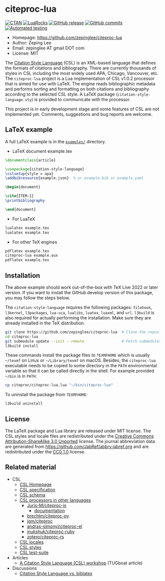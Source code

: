 # citeproc-lua

[![CTAN](https://img.shields.io/ctan/v/citation-style-language)](https://www.ctan.org/pkg/citation-style-language)
[![LuaRocks](https://img.shields.io/luarocks/v/zepinglee/citeproc-lua)](https://luarocks.org/modules/zepinglee/citeproc-lua)
[![GitHub release](https://img.shields.io/github/v/release/zepinglee/citeproc-lua)](https://github.com/zepinglee/citeproc-lua/releases/latest)
[![GitHub commits](https://img.shields.io/github/commits-since/zepinglee/citeproc-lua/latest)](https://github.com/zepinglee/citeproc-lua/commits/main)
[![Automated testing](https://github.com/zepinglee/citeproc-lua/actions/workflows/test.yml/badge.svg)](https://github.com/zepinglee/citeproc-lua/actions/workflows/test.yml)

- Homepage: https://github.com/zepinglee/citeproc-lua
- Author: Zeping Lee
- Email: zepinglee AT gmail DOT com
- License: MIT

The [Citation Style Language](https://citationstyles.org/) (CSL) is an
XML-based language that defines the formats of citations and bibliography.
There are currently thousands of styles in CSL including the most widely used
APA, Chicago, Vancouver, etc.
The `citeproc-lua` project is a Lua implementation of CSL v1.0.2 processor
that is aimed for use with LaTeX.
The engine reads bibliographic metadata and performs sorting and formatting on
both citations and bibliography according to the selected CSL style.
A LaTeX package (`citation-style-language.sty`) is provided to communicate with
the processor.

This project is in early development stage and some features of CSL are not implemented yet.
Comments, suggestions and bug reports are welcome.


## LaTeX example

A full LaTeX example is in the [`examples/`](examples) directory.

- LaTeX document example.tex

```latex
\documentclass{article}

\usepackage{citation-style-language}
\cslsetup{style = apa}
\addbibresource{example.json}  % or example.bib or example.yaml

\begin{document}

\cite{ITEM-1}
\printbibliography

\end{document}
```

- For LuaTeX

```bash
lualatex example.tex
lualatex example.tex
```

- For other TeX engines

```bash
pdflatex example.tex
citeproc-lua example.aux
pdflatex example.tex
```



## Installation

The above example should work out-of-the-box with TeX Live 2022 or later version.
If you want to install the GitHub develop version of this package,
you may follow the steps below.

The `citation-style-language` requires the following packages:
`filehook`, `l3kernel`, `l3packages`, `lua-uca`, `lualibs`,
`luatex`, `luaxml`, and `url`.
`l3build` is also required for actually performing the installation.
Make sure they are already installed in the TeX distribution.

```bash
git clone https://github.com/zepinglee/citeproc-lua  # Clone the repository
cd citeproc-lua
git submodule update --init --remote                 # Fetch submodules
l3build install
```

These commands install the package files to `TEXMFHOME` which is usually
`~/texmf` on Linux or `~/Library/texmf` on macOS.
Besides, the `citeproc-lua` executable needs to be copied to some directory
in the `PATH` environmental variable so that it can be called directly in the shell.
For example provided `~/bin` is in `PATH`:

```bash
cp citeproc/citeproc-lua.lua "~/bin/citeproc-lua"
```

To uninstall the package from `TEXMFHOME`:

```bash
l3build uninstall
```


## License

The LaTeX package and Lua library are released under MIT license.
The CSL styles and locale files are redistributed under the [Creative Commons Attribution-ShareAlike 3.0 Unported](https://creativecommons.org/licenses/by-sa/3.0/) license.
The journal abbreviation data are generated from <https://github.com/JabRef/abbrv.jabref.org> and are redistributed under the [CC0 1.0](https://github.com/JabRef/abbrv.jabref.org/blob/main/LICENSE.md) license.


## Related material

- CSL
  - [CSL Homepage](https://citationstyles.org/)
  - [CSL specification](https://docs.citationstyles.org/en/stable/specification.html)
  - [CSL schema](https://github.com/citation-style-language/schema)
  - [CSL processors in other languages](https://citationstyles.org/developers/#csl-processors)
    - [Juris-M/citeproc-js](https://github.com/Juris-M/citeproc-js)
      - [documentation](https://citeproc-js.readthedocs.io/en/latest/)
    - [brechtm/citeproc-py](https://github.com/brechtm/citeproc-py)
    - [jgm/citeproc](https://github.com/jgm/citeproc)
    - [andras-simonyi/citeproc-el](https://github.com/andras-simonyi/citeproc-el)
    - [inukshuk/citeproc-ruby](https://github.com/inukshuk/citeproc-ruby)
    - [zotero/citeproc-rs](https://github.com/zotero/citeproc-rs)
  - [CSL locales](https://github.com/citation-style-language/locales)
  - [CSL styles](https://github.com/citation-style-language/styles)
  - [CSL test-suite](https://github.com/citation-style-language/test-suite)
- Articles
  - [A Citation Style Language (CSL) workshop](https://tug.org/TUGboat/tb35-3/tb111stender.pdf) (TUGboat article)
- Discussions
  - [Citation Style Language vs. biblatex](https://tex.stackexchange.com/questions/434946/citation-style-language-vs-biblatex-vs-possibly-other-citing-systems)
